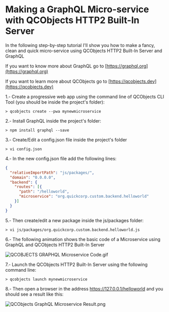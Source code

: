 # Making a GraphQL Micro-service with QCObjects HTTP2 Built-In Server

In the following step-by-step tutorial I'll show you how to make a fancy, clean and quick micro-service using QCObjects HTTP2 Built-In Server and GraphQL

If you want to know more about GraphQL go to [https://graphql.org](https://graphql.org)

If you want to learn more about QCObjects go to [https://qcobjects.dev](https://qcobjects.dev)

1.- Create a progressive web app using the command line of QCObjects CLI Tool (you should be inside the project's folder):

```shell
> qcobjects create --pwa mynewmicroservice
```

2.- Install GraphQL inside the project's folder:

```shell
> npm install graphql --save
```

3.- Create/Edit a config.json file inside the project's folder

```shell
> vi config.json
```
4.- In the new config.json file add the following lines:

```json
{
  "relativeImportPath": "js/packages/",
  "domain": "0.0.0.0",
  "backend": {
    "routes": [{
      "path": "/helloworld",
      "microservice": "org.quickcorp.custom.backend.helloworld"
    }]
  }
}
```

5.- Then create/edit a new package inside the js/packages folder:

```shell
> vi js/packages/org.quickcorp.custom.backend.helloworld.js
```

6.- The following animation shows the basic code of a Microservice using GraphQL and QCObjects HTTP2 Built-In Server

![QCOBJECTS GRAPHQL Microservice Code.gif](https://cdn.hashnode.com/res/hashnode/image/upload/v1575682660790/4myNi0KFu.gif)

7.- Launch the QCObjects HTTP2 Built-In Server using the following command line:

```shell
> qcobjects launch mynewmicroservice
```

8.- Then open a browser in the address https://127.0.0.1/helloworld and you should see a result like this:



![QCObjects GraphQL Microservice Result.png](https://cdn.hashnode.com/res/hashnode/image/upload/v1575747441007/TriqW76r8.png)

